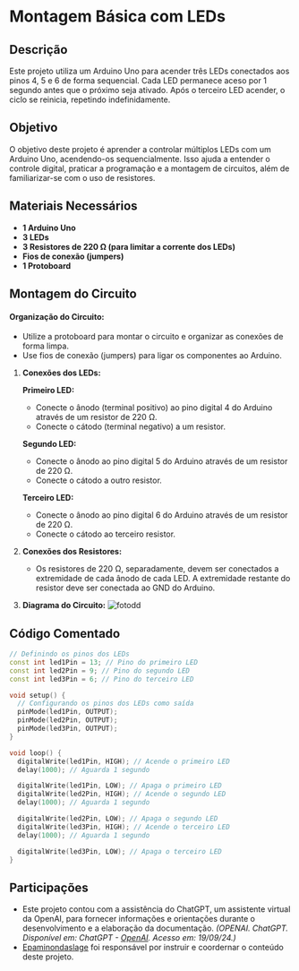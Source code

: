 # Montagem Básica com LEDs


## Descrição
Este projeto utiliza um Arduino Uno para acender três LEDs conectados aos pinos 4, 5 e 6 de forma sequencial. Cada LED permanece aceso por 1 segundo antes que o próximo seja ativado. Após o terceiro LED acender, o ciclo se reinicia, repetindo indefinidamente.


## Objetivo
O objetivo deste projeto é aprender a controlar múltiplos LEDs com um Arduino Uno, acendendo-os sequencialmente. Isso ajuda a entender o controle digital, praticar a programação e a montagem de circuitos, além de familiarizar-se com o uso de resistores.


## Materiais Necessários
- **1 Arduino Uno**
- **3 LEDs**
- **3 Resistores de 220 Ω (para limitar a corrente dos LEDs)**
- **Fios de conexão (jumpers)**
- **1 Protoboard**


## Montagem do Circuito
#### Organização do Circuito:
   - Utilize a protoboard para montar o circuito e organizar as conexões de forma limpa.
   - Use fios de conexão (jumpers) para ligar os componentes ao Arduino.

1. **Conexões dos LEDs:**

   **Primeiro LED:**
    - Conecte o ânodo (terminal positivo) ao pino digital 4 do Arduino através de um resistor de 220 Ω.
    - Conecte o cátodo (terminal negativo) a um resistor.
   
   **Segundo LED:**
   - Conecte o ânodo ao pino digital 5 do Arduino através de um resistor de 220 Ω.
   - Conecte o cátodo a outro resistor.
     
   **Terceiro LED:**
   - Conecte o ânodo ao pino digital 6 do Arduino através de um resistor de 220 Ω.
   - Conecte o cátodo ao terceiro resistor.

2. **Conexões dos Resistores:**
   - Os resistores  de 220 Ω, separadamente, devem ser conectados a extremidade de cada ânodo de cada LED. A extremidade restante do resistor deve ser conectada ao GND do Arduino.

3. **Diagrama do Circuito:**
![fotodd](https://github.com/Matheusrammos/LIA-Docs/blob/main/Exerc%C3%ADcio_em_Sala_3/Diagrama_Aula_3.jpeg)

## Código Comentado
```cpp
// Definindo os pinos dos LEDs
const int led1Pin = 13; // Pino do primeiro LED
const int led2Pin = 9; // Pino do segundo LED
const int led3Pin = 6; // Pino do terceiro LED

void setup() {
  // Configurando os pinos dos LEDs como saída
  pinMode(led1Pin, OUTPUT);
  pinMode(led2Pin, OUTPUT);
  pinMode(led3Pin, OUTPUT);
}

void loop() {
  digitalWrite(led1Pin, HIGH); // Acende o primeiro LED
  delay(1000); // Aguarda 1 segundo

  digitalWrite(led1Pin, LOW); // Apaga o primeiro LED  
  digitalWrite(led2Pin, HIGH); // Acende o segundo LED
  delay(1000); // Aguarda 1 segundo

  digitalWrite(led2Pin, LOW); // Apaga o segundo LED
  digitalWrite(led3Pin, HIGH); // Acende o terceiro LED
  delay(1000); // Aguarda 1 segundo

  digitalWrite(led3Pin, LOW); // Apaga o terceiro LED
}
````

## Participações
- Este projeto contou com a assistência do ChatGPT, um assistente virtual da OpenAI, para fornecer informações e orientações durante o desenvolvimento e a elaboração da documentação.
  *(OPENAI. ChatGPT. Disponível em: ChatGPT - [OpenAI](https://www.openai.com/chatgpt). Acesso em: 19/09/24.)*
- [Epaminondaslage](https://www.bing.com/ck/a?!&&p=cf945232149fce13JmltdHM9MTcyNjcwNDAwMCZpZ3VpZD0yNGZkYWYyYS1lMjZiLTYzMWYtMzY0MC1iYmJiZTNlZTYyZGImaW5zaWQ9NTE5Mg&ptn=3&ver=2&hsh=3&fclid=24fdaf2a-e26b-631f-3640-bbbbe3ee62db&psq=src%3d%22https%3a%2f%2fgithub.com%2fEpaminondaslage%2fAluno_Fulano_de_Tal%2fblob%2fmain%2fExercicio_em_Casa_1%2fFigura.jpeg%22+alt%3d%22Circuito%22+width%3d%2250%25%22&u=a1aHR0cHM6Ly9naXRodWIuY29tL0VwYW1pbm9uZGFzbGFnZQ&ntb=1) foi responsável por instruir e coordernar o conteúdo deste projeto.


